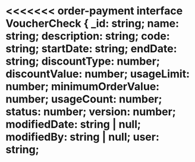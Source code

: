 <<<<<<< order-payment
interface VoucherCheck {
	_id: string;
	name: string;
	description: string;
	code: string;
	startDate: string;
	endDate: string;
	discountType: number;
	discountValue: number;
	usageLimit: number;
	minimumOrderValue: number;
	usageCount: number;
	status: number;
	version: number;
	modifiedDate: string | null;
	modifiedBy: string | null;
	user: string;
=======
